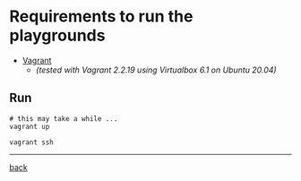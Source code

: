 # Requirements to run the playgrounds

* [Vagrant](https://www.vagrantup.com/)
  * *(tested with Vagrant 2.2.19 using Virtualbox 6.1 on Ubuntu 20.04)*

## Run

```shell
# this may take a while ...
vagrant up
```

```shell
vagrant ssh
```

---
[back](../overview.md)